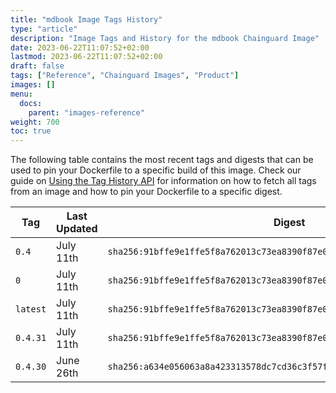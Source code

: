 ```yaml
---
title: "mdbook Image Tags History"
type: "article"
description: "Image Tags and History for the mdbook Chainguard Image"
date: 2023-06-22T11:07:52+02:00
lastmod: 2023-06-22T11:07:52+02:00
draft: false
tags: ["Reference", "Chainguard Images", "Product"]
images: []
menu:
  docs:
    parent: "images-reference"
weight: 700
toc: true
---
```


The following table contains the most recent tags and digests that can be used to pin your Dockerfile to a specific build of this image. Check our guide on [Using the Tag History API](/chainguard/chainguard-images/using-the-tag-history-api/) for information on how to fetch all tags from an image and how to pin your Dockerfile to a specific digest.

| Tag      | Last Updated | Digest                                                                    |
|----------|--------------|---------------------------------------------------------------------------|
| `0.4`    | July 11th    | `sha256:91bffe9e1ffe5f8a762013c73ea8390f87e0d8b6eff53ee66b855c4118b93df3` |
| `0`      | July 11th    | `sha256:91bffe9e1ffe5f8a762013c73ea8390f87e0d8b6eff53ee66b855c4118b93df3` |
| `latest` | July 11th    | `sha256:91bffe9e1ffe5f8a762013c73ea8390f87e0d8b6eff53ee66b855c4118b93df3` |
| `0.4.31` | July 11th    | `sha256:91bffe9e1ffe5f8a762013c73ea8390f87e0d8b6eff53ee66b855c4118b93df3` |
| `0.4.30` | June 26th    | `sha256:a634e056063a8a423313578dc7cd36c3f57f7bbe5666a0c52bd208781e305038` |
